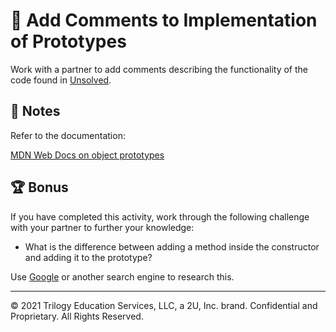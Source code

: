 # 📐 Add Comments to Implementation of Prototypes

Work with a partner to add comments describing the functionality of the code found in [Unsolved](./Unsolved/index.js).

## 📝 Notes

Refer to the documentation:

[MDN Web Docs on object prototypes](https://developer.mozilla.org/en-US/docs/Learn/JavaScript/Objects/Object_prototypes)

## 🏆 Bonus

If you have completed this activity, work through the following challenge with your partner to further your knowledge:

- What is the difference between adding a method inside the constructor and adding it to the prototype?

Use [Google](https://www.google.com) or another search engine to research this.

---

© 2021 Trilogy Education Services, LLC, a 2U, Inc. brand. Confidential and Proprietary. All Rights Reserved.
